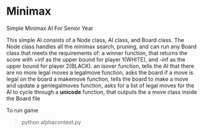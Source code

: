 # Minimax
Simple Minimax AI For Senior Year

This simple AI consists of a Node class, AI class, and Board class.
The Node class handles all the minimax search, pruning, and can run any Board class that meets the requirements of:
	a winner function, that returns the score with +inf as the upper bound for player 1(WHITE), and -inf as the upper bound for player 2(BLACK).
	an isover function, tells the AI that there are no more legal moves
	a legalmove function, asks the board if a move is legal on the board
	a makemove function, tells the board to make a move and update
	a genlegalmoves function, asks for a list of legal moves for the AI to cycle through
	a __unicode__ function, that outputs the
	a move class inside the Board file


To run game
>python alphacontest.py
